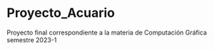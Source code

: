 # Proyecto_Acuario
Proyecto final correspondiente a la materia de Computación Gráfica semestre 2023-1
